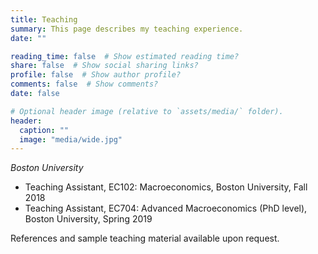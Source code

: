 ```yaml
---
title: Teaching
summary: This page describes my teaching experience.
date: ""

reading_time: false  # Show estimated reading time?
share: false  # Show social sharing links?
profile: false  # Show author profile?
comments: false  # Show comments?
date: false

# Optional header image (relative to `assets/media/` folder).
header:
  caption: ""
  image: "media/wide.jpg"
---
```


*Boston University*

- Teaching Assistant, EC102: Macroeconomics, Boston University, Fall 2018
- Teaching Assistant, EC704: Advanced Macroeconomics (PhD level), Boston University, Spring 2019

References and sample teaching material available upon request.